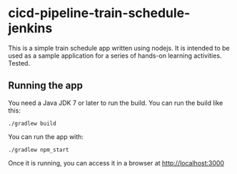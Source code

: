 # cicd-pipeline-train-schedule-jenkins

This is a simple train schedule app written using nodejs. It is intended to be used as a sample application for a series of hands-on learning activities. Tested.

## Running the app

You need a Java JDK 7 or later to run the build. You can run the build like this:

    ./gradlew build

You can run the app with:

    ./gradlew npm_start

Once it is running, you can access it in a browser at [http://localhost:3000](http://localhost:3000)

